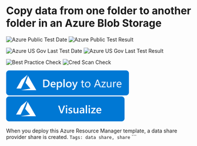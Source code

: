 # Copy data from one folder to another folder in an Azure Blob Storage

![Azure Public Test Date](https://azurequickstartsservice.blob.core.windows.net/badges/101-data-share-share/PublicLastTestDate.svg)
![Azure Public Test Result](https://azurequickstartsservice.blob.core.windows.net/badges/101-data-share-share/PublicDeployment.svg)

![Azure US Gov Last Test Date](https://azurequickstartsservice.blob.core.windows.net/badges/101-data-share-share/FairfaxLastTestDate.svg)
![Azure US Gov Last Test Result](https://azurequickstartsservice.blob.core.windows.net/badges/101-data-share-share/FairfaxDeployment.svg)

![Best Practice Check](https://azurequickstartsservice.blob.core.windows.net/badges/101-data-share-share/BestPracticeResult.svg)
![Cred Scan Check](https://azurequickstartsservice.blob.core.windows.net/badges/101-data-share-share/CredScanResult.svg)

[![Deploy to Azure](https://raw.githubusercontent.com/Azure/azure-quickstart-templates/master/1-CONTRIBUTION-GUIDE/images/deploytoazure.svg?sanitize=true)](https://portal.azure.com/#create/Microsoft.Template/uri/https%3A%2F%2Fraw.githubusercontent.com%2FAzure%2Fazure-quickstart-templates%2Fmaster%2F101-data-share-share%2Fazuredeploy.json)
[![Visualize](https://raw.githubusercontent.com/Azure/azure-quickstart-templates/master/1-CONTRIBUTION-GUIDE/images/visualizebutton.svg?sanitize=true)](http://armviz.io/#/?load=https%3A%2F%2Fraw.githubusercontent.com%2FAzure%2Fazure-quickstart-templates%2Fmaster%2F101-data-share-share)

When you deploy this Azure Resource Manager template, a data share provider share is created.
`Tags: data share, share`
	```



